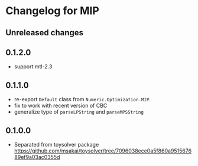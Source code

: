 # Changelog for MIP

## Unreleased changes

## 0.1.2.0

* support mtl-2.3

## 0.1.1.0

* re-export `Default` class from `Numeric.Optimization.MIP`.
* fix to work with recent version of CBC
* generalize type of `parseLPString` and `parseMPSString`

## 0.1.0.0

* Separated from toysolver package
  https://github.com/msakai/toysolver/tree/7096038ece0a5f860a951567689ef9a03ac0355d
